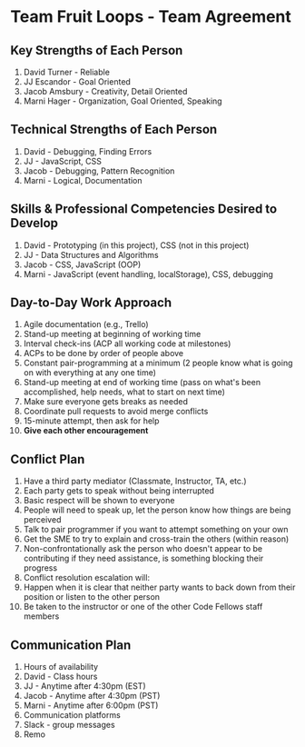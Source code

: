 # Team Fruit Loops - Team Agreement

## Key Strengths of Each Person
1. David Turner - Reliable
1. JJ Escandor - Goal Oriented
1. Jacob Amsbury - Creativity, Detail Oriented
1. Marni Hager - Organization, Goal Oriented, Speaking

## Technical Strengths of Each Person
1. David - Debugging, Finding Errors
1. JJ - JavaScript, CSS
1. Jacob - Debugging, Pattern Recognition
1. Marni - Logical, Documentation

## Skills & Professional Competencies Desired to Develop
1. David - Prototyping (in this project), CSS (not in this project)
1. JJ - Data Structures and Algorithms
1. Jacob - CSS, JavaScript (OOP)
1. Marni - JavaScript (event handling, localStorage), CSS, debugging

## Day-to-Day Work Approach
1. Agile documentation (e.g., Trello)
1. Stand-up meeting at beginning of working time
1. Interval check-ins (ACP all working code at milestones)
  1. ACPs to be done by order of people above
1. Constant pair-programming at a minimum (2 people know what is going on with everything at any one time)
1. Stand-up meeting at end of working time (pass on what's been accomplished, help needs, what to start on next time)
1. Make sure everyone gets breaks as needed
1. Coordinate pull requests to avoid merge conflicts
1. 15-minute attempt, then ask for help
1. **Give each other encouragement**

## Conflict Plan
1. Have a third party mediator (Classmate, Instructor, TA, etc.)
  1. Each party gets to speak without being interrupted
  1. Basic respect will be shown to everyone
1. People will need to speak up, let the person know how things are being perceived
1. Talk to pair programmer if you want to attempt something on your own
  1. Get the SME to try to explain and cross-train the others (within reason)
1. Non-confrontationally ask the person who doesn't appear to be contributing if they need assistance, is something blocking their progress
1. Conflict resolution escalation will:
  1. Happen when it is clear that neither party wants to back down from their position or listen to the other person
  1. Be taken to the instructor or one of the other Code Fellows staff members

## Communication Plan
1. Hours of availability
  1. David - Class hours
  1. JJ - Anytime after 4:30pm (EST)
  1. Jacob - Anytime after 4:30pm (PST)
  1. Marni - Anytime after 6:00pm (PST)
1. Communication platforms
  1. Slack - group messages
  1. Remo
